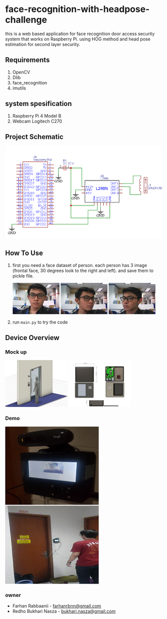 # face-recognition-with-headpose-challenge
this is a web based application for face recognition door access security system that works on Raspberry Pi. using HOG method and head pose estimation for second layer security. 

## Requirements
1. OpenCV
2. Dlib
3. face_recognition
4. imutils

## system spesification
1. Raspberry Pi 4 Model B 
2. Webcam Logitech C270 

## Project Schematic
<img src="example-image/skematik.png">

## How To Use
1. first you need a face dataset of person. each person has 3 image (frontal face, 30 degrees look to the right and left). and save them to pickle file.
   <!-- ![alt text](example-image/1.jpg)  -->

   <img src="example-image/1.jpg" width="150" height="100">
   <img src="example-image/2.jpg" width="150" height="100">
   <img src="example-image/3.jpg" width="150" height="100">

2. run `main.py` to try the code

## Device Overview
### Mock up

   <img src="example-image/mockup-1.png" width="200" height="150">
   <img src="example-image/mockup-2.jpg" width="200" height="150">

### Demo

   <img src="example-image/demo.png" width="300" height="250">
   <img src="example-image/demo-2.gif"> 

### owner
- Farhan Rabbaanii - farhanrbnn@gmail.com
- Redho Bukhari Nasza - bukhari.nasza@gmail.com
